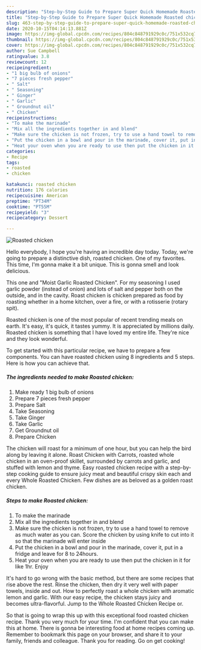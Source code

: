 ```yaml
---
description: "Step-by-Step Guide to Prepare Super Quick Homemade Roasted chicken"
title: "Step-by-Step Guide to Prepare Super Quick Homemade Roasted chicken"
slug: 463-step-by-step-guide-to-prepare-super-quick-homemade-roasted-chicken
date: 2020-10-15T04:14:13.881Z
image: https://img-global.cpcdn.com/recipes/804c848791929c0c/751x532cq70/roasted-chicken-recipe-main-photo.jpg
thumbnail: https://img-global.cpcdn.com/recipes/804c848791929c0c/751x532cq70/roasted-chicken-recipe-main-photo.jpg
cover: https://img-global.cpcdn.com/recipes/804c848791929c0c/751x532cq70/roasted-chicken-recipe-main-photo.jpg
author: Sue Campbell
ratingvalue: 3.8
reviewcount: 12
recipeingredient:
- "1 big bulb of onions"
- "7 pieces fresh pepper"
- " Salt"
- " Seasoning"
- " Ginger"
- " Garlic"
- " Groundnut oil"
- " Chicken"
recipeinstructions:
- "To make the marinade"
- "Mix all the ingredients together in and blend"
- "Make sure the chicken is not frozen, try to use a hand towel to remove as much water as you can. Score the chicken by using knife to cut into it so that the marinade will enter inside"
- "Put the chicken in a bowl and pour in the marinade, cover it, put in a fridge and leave for 8 to 24hours."
- "Heat your oven when you are ready to use then put the chicken in it for like 1hr. Enjoy"
categories:
- Recipe
tags:
- roasted
- chicken

katakunci: roasted chicken 
nutrition: 176 calories
recipecuisine: American
preptime: "PT34M"
cooktime: "PT55M"
recipeyield: "3"
recipecategory: Dessert

---
```



![Roasted chicken](https://img-global.cpcdn.com/recipes/804c848791929c0c/751x532cq70/roasted-chicken-recipe-main-photo.jpg)

Hello everybody, I hope you're having an incredible day today. Today, we're going to prepare a distinctive dish, roasted chicken. One of my favorites. This time, I'm gonna make it a bit unique. This is gonna smell and look delicious.

This one and &#34;Moist Garlic Roasted Chicken&#34;. For my seasoning I used garlic powder (instead of onion) and lots of salt and pepper both on the outside, and in the cavity. Roast chicken is chicken prepared as food by roasting whether in a home kitchen, over a fire, or with a rotisserie (rotary spit).

Roasted chicken is one of the most popular of recent trending meals on earth. It's easy, it's quick, it tastes yummy. It is appreciated by millions daily. Roasted chicken is something that I have loved my entire life. They're nice and they look wonderful.


To get started with this particular recipe, we have to prepare a few components. You can have roasted chicken using 8 ingredients and 5 steps. Here is how you can achieve that.

<!--inarticleads1-->

##### The ingredients needed to make Roasted chicken:

1. Make ready 1 big bulb of onions
1. Prepare 7 pieces fresh pepper
1. Prepare  Salt
1. Take  Seasoning
1. Take  Ginger
1. Take  Garlic
1. Get  Groundnut oil
1. Prepare  Chicken


The chicken will roast for a minimum of one hour, but you can help the bird along by leaving it alone. Roast Chicken with Carrots, roasted whole chicken in an oven-proof skillet, surrounded by carrots and garlic, and stuffed with lemon and thyme. Easy roasted chicken recipe with a step-by-step cooking guide to ensure juicy meat and beautiful crispy skin each and every Whole Roasted Chicken. Few dishes are as beloved as a golden roast chicken. 

<!--inarticleads2-->

##### Steps to make Roasted chicken:

1. To make the marinade
1. Mix all the ingredients together in and blend
1. Make sure the chicken is not frozen, try to use a hand towel to remove as much water as you can. Score the chicken by using knife to cut into it so that the marinade will enter inside
1. Put the chicken in a bowl and pour in the marinade, cover it, put in a fridge and leave for 8 to 24hours.
1. Heat your oven when you are ready to use then put the chicken in it for like 1hr. Enjoy


It&#39;s hard to go wrong with the basic method, but there are some recipes that rise above the rest. Rinse the chicken, then dry it very well with paper towels, inside and out. How to perfectly roast a whole chicken with aromatic lemon and garlic. With our easy recipe, the chicken stays juicy and becomes ultra-flavorful. Jump to the Whole Roasted Chicken Recipe or. 

So that is going to wrap this up with this exceptional food roasted chicken recipe. Thank you very much for your time. I'm confident that you can make this at home. There is gonna be interesting food at home recipes coming up. Remember to bookmark this page on your browser, and share it to your family, friends and colleague. Thank you for reading. Go on get cooking!
